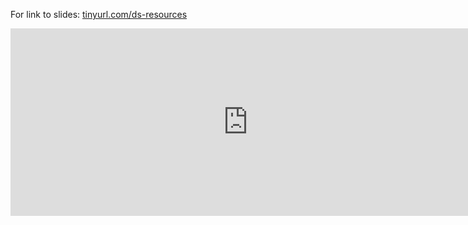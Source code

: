 
For link to slides:  [tinyurl.com/ds-resources](https://tinyurl.com/ds-resources)

<iframe src="https://docs.google.com/presentation/d/e/2PACX-1vSbOXqRrdeOyXKy5kf9n9LPLNYkPAr_bzHHF92nK_wC6VYdGummcL7CCtfFLPdJVbW-5OT9FVVN2HP2/embed?start=false&loop=false&delayms=3000" frameborder="0" width="760" height="300" allowfullscreen="false" mozallowfullscreen="false" webkitallowfullscreen="false"></iframe>

